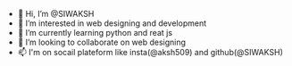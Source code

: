 - 👋 Hi, I’m @SIWAKSH
- 👀 I’m interested in web designing and development
- 🌱 I’m currently learning python and reat js
- 💞️ I’m looking to collaborate on web designing
- 📫 I'm on socail plateform like insta(@aksh509) and github(@SIWAKSH)

